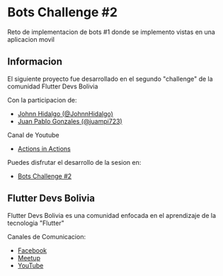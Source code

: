 # Bots Challenge #2

Reto de implementacion de bots #1 donde se implemento vistas en una aplicacion movil


## Informacion

El siguiente proyecto fue desarrollado en el segundo "challenge" de la comunidad Flutter Devs Bolivia

Con la participacion de:

- [Johnn Hidalgo (@JohnnHidalgo)](https://twitter.com/Johnn_Hidalgo)
- [Juan Pablo Gonzales (@juampi723)](https://twitter.com/Juampi723)

Canal de Youtube
- [Actions in Actions](https://www.youtube.com/channel/UCfJx1XDdR8ThWAhaAVU8MpQ)

Puedes disfrutar el desarrollo de la sesion en:
- [Bots Challenge #2]()

## Flutter Devs Bolivia

Flutter Devs Bolivia es una comunidad enfocada en el aprendizaje de la tecnologia "Flutter"

Canales de Comunicacion:

- [Facebook](https://www.facebook.com/FlutterDevsBolivia)
- [Meetup](https://www.meetup.com/Flutter-Devs-Bolivia/)
- [YouTube](https://www.youtube.com/channel/UC6c5aFQhcV0JgcBD2Wv4PYw)
